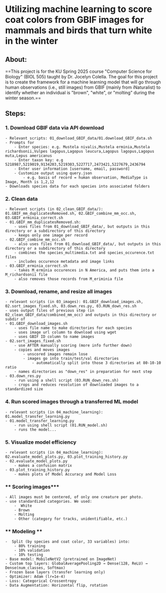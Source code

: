 # Utilizing machine learning to score coat colors from GBIF images for mammals and birds that turn white in the winter
## About:
==This project is for the KU Spring 2025 course "Computer Science for Biology" (BIOL 505) taught by Dr. Jocelyn Colella. The goal for this project is to create the framework for a machine learning model that will go through human observations (i.e., still images) from GBIF (mainly from iNaturalist) to identify whether an individual is "brown", "white", or "molting" during the winter season.== 
## Steps:
### 1. **Download GBIF data via API download**
    - Relevant scripts: 01_download_GBIF_data/01.download_GBIF_data.sh 
	- Prompts for
        - Enter species: e.g. Mustela nivalis,Mustela erminia,Mustela richardsonii,Vulpes lagopus,Lagopus leucura,Lagopus lagopus,Lagopus muta,Lepus americanus
	    - Enter taxon key: e.g 5218987,5219019,9134203,5219303,5227717,2473421,5227679,2436794
	    - Enter user information [username, email, password]
	    - Customize output using query.json
            - e.g. basis of record = human observation, MediaType is Image, Month is 1,2,12
    - Downloads species data for each species into associated folders
### 2. **Clean data**
    - Relevant scripts (in 02_clean_GBIF_data/): 01.GBIF_mm_duplicatesRemoved.sh, 02.GBIF_combine_mm_occ.sh, 03.GBIF_erminia_correct.sh
	- 01.GBIF_mm_duplicatesRemoved.sh:
        - uses files from 01_download_GBIF_data/, but outputs in this directory or a subdirectory of this directory
        - keeps only one image per record
    - 02.GBIF_combine_mm_occ.sh
        - also uses files from 01_download_GBIF_data/, but outputs in this directory or a subdirectory of this directory
        - combines the species_multimedia.txt and species_occurence.txt files
        - includes occurence metadata and image links
    - 03.GBIF_erminia_correct.sh
        - takes M_erminia occurences in N America, and puts them into a M_richardsonii file
        - also removes those records from M_eriminia file
### 3. **Download, rename, and resize all images**
    - relevant scripts (in 03_images): 01.GBIF_download_images.sh, 02.sort_images_fixed.sh, 03.down_res.py, 03.RUN_down_res.sh 
    - uses output files of previous step (in 02_clean_GBIF_data/combined_mm_occ) and outputs in this directory or subdir of
    - 01.GBIF_download_images.sh
        - uses file name to make directories for each species
        - uses image url column to download using wget
        - uses GBIF ID column to name images
    - 02.sort_images_fixed.sh
        - use AFTER manually scoring (more info further down)
        - copies and moves images
            - unscored images remain lose
            - images go into train/test/val directories
                - automatically split into those 3 directories at 80-10-10 ratio 
        - names directories as "down_res" in preparation for next step
    - 03.down_res.py
        - run using a shell script (03.RUN_down_res.sh)
        - crops and reduces resolution of downloaded images to a standardized size
### 4. **Run scored images through a transferred ML model**
    - relevant scripts (in 04_machine_learning): 01.model_transfer_learning.py
    - 01.model_transfer_learning.py
        - run using shell script (01.RUN_model.sh)
        - runs the model...
### 5. **Visualize model efficiency**
    - relevant scripts (in 04_machine_learning): 02.evaluate_model_plots.py, 03.plot_training_history.py 
    - 02.evaluate_model_plots.py 
        - makes a confusion matrix
    - 03.plot_training_history.py
        - makes plots of Model Accuracy and Model Loss
### ** Scoring images***
    - All images must be centered, of only one creature per photo.
    - use standardized categories. We used:
        -  White
        - Brown
        - Molting
        - Other (category for tracks, unidentifiable, etc.)
### ** Modeling **
	-  Split (by species and coat color, 33 variables) into:
		- 80% training
		- 10% validation
		- 10% testing
	- Base model: MobileNetV2 (pretrained on ImageNet)
	- Custom top layers: GlobalAveragePooling2D → Dense(128, ReLU) → Dense(num_classes, Softmax)
	- Frozen base layers (transfer learning only)
	- Optimizer: Adam (lr=1e-4)
	- Loss: Categorical Crossentropy
	- Data Augmentation: Horizontal flip, rotation

